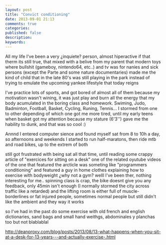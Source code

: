 ```yaml
---
layout: post
title: "Convict conditioning"
date: 2013-09-01 21:13
comments: true
categories:
published: false
description:
keywords:
---
```


All my life I've been a very ¿inquiete? person, almost hiperactive if that therm its still true, that mixed with a belive from my parent that modern toys where bullshit (gameboy, nintendo64, etc..) and tv was for nanies and sick persons (except the Parte and some nature documentaries) made me the kind of child that in the late 80's was still playing in the park instead of trying to emulate the upcoming yankee lifestyle that today reigns

I've practice lots of sports, and got bored of almost all of them because my motivation wasn't wining, it was just play and burn all the energy that my body acumulated in the boring class and homework. Swiming, Judo, Badminton, Football, Basket, Cycling, Runing, Tennis... I stormed from one to other depending of which one got me more tired, until my early teens when basket got my attention because my stature (6'3'') gave me the hability to dunk, and that was so cool :)

Annnd I entered computer sience and found myself sat from 8 to 10h a day, so afternoons and weekends I started to run half-maratons, then ride mtb and road bikes, up to the extrem of both

still got frustrated with being sat all that time, until reading some crappy article of "exercices for sitting on a desk" one of the related oyutube videos of the one that featured the arcticle was someting like "programmers conditioning" and featured a guy in home clothes explaining how to exercise with bodyweight ¿why not a gym? welll I've been ther, nothing interesting for me.. spinning class is crap, the bike doesnt give you any feedback, only 45min isn't enough (I normally stormed the city across traffic like a retarded) and the lifting room is either full of muscle-borderlines or fat injured people, sometimes normal people but still didn't like the ambient and they way it works

so I've had in the past do some exercise with old french and english dictionaries, sand bags and small hand weithgs, abdominales y planchas too but not blablablal

http://deanproxy.com/blog/posts/2013/08/13-what-happens-when-you-sit-at-a-desk-for-13-years---and-actually-exercise-.html